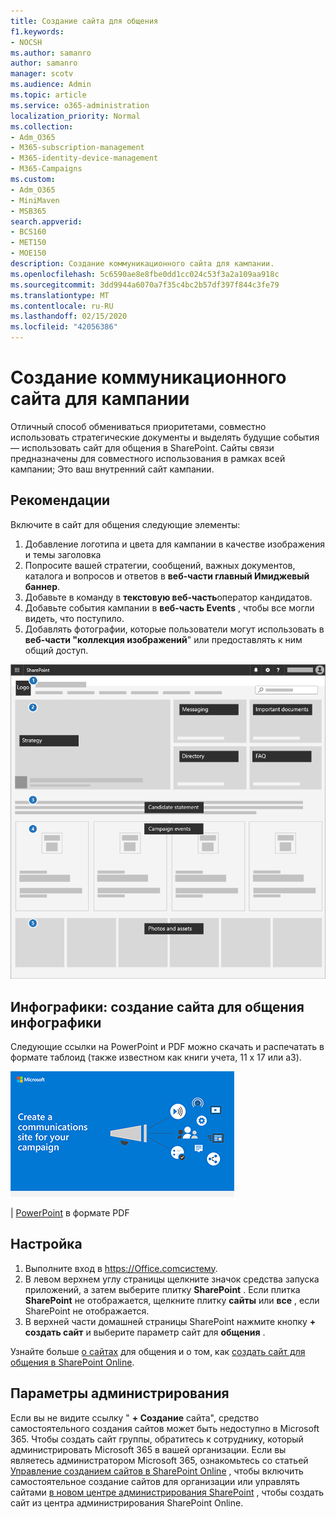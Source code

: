 ```yaml
---
title: Создание сайта для общения
f1.keywords:
- NOCSH
ms.author: samanro
author: samanro
manager: scotv
ms.audience: Admin
ms.topic: article
ms.service: o365-administration
localization_priority: Normal
ms.collection:
- Adm_O365
- M365-subscription-management
- M365-identity-device-management
- M365-Campaigns
ms.custom:
- Adm_O365
- MiniMaven
- MSB365
search.appverid:
- BCS160
- MET150
- MOE150
description: Создание коммуникационного сайта для кампании.
ms.openlocfilehash: 5c6590ae8e8fbe0dd1cc024c53f3a2a109aa918c
ms.sourcegitcommit: 3dd9944a6070a7f35c4bc2b57df397f844c3fe79
ms.translationtype: MT
ms.contentlocale: ru-RU
ms.lasthandoff: 02/15/2020
ms.locfileid: "42056386"
---
```

# <a name="create-a-communications-site-for-your-campaign"></a>Создание коммуникационного сайта для кампании

Отличный способ обмениваться приоритетами, совместно использовать стратегические документы и выделять будущие события — использовать сайт для общения в SharePoint. Сайты связи предназначены для совместного использования в рамках всей кампании; Это ваш внутренний сайт кампании.

## <a name="best-practices"></a>Рекомендации

Включите в сайт для общения следующие элементы:

1. Добавление логотипа и цвета для кампании в качестве изображения и темы заголовка
2. Попросите вашей стратегии, сообщений, важных документов, каталога и вопросов и ответов в **веб-части главный Имиджевый баннер**.
3. Добавьте в команду в **текстовую веб-часть**оператор кандидатов.
4. Добавьте события кампании в **веб-часть Events** , чтобы все могли видеть, что поступило.
5. Добавлять фотографии, которые пользователи могут использовать в **веб-части "коллекция изображений**" или предоставлять к ним общий доступ.

![Схема страницы "связь SharePoint" с пространством для распространенных элементов, которые потребуются в кампании](../media/m365-democracy-comms-site.png)

## <a name="infographic-create-a-communications-site-infographic"></a>Инфографики: создание сайта для общения инфографики 
Следующие ссылки на PowerPoint и PDF можно скачать и распечатать в формате таблоид (также известном как книги учета, 11 x 17 или a3).

[![Изображение для инфографикиного сайта для общения](../media/M365-Campaigns-CreateCommunicationSite-358-201.png)](downloads/M365CampaignsCreateCommunicationSite.pdf)

[](downloads/M365CampaignsCreateCommunicationSite.pdf) | [PowerPoint](https://github.com/MicrosoftDocs/microsoft-365-docs-pr/raw/live/m365-democracy/microsoft-365/campaigns/downloads/M365CampaignsCreateCommunicationSite.pptx) в формате PDF


## <a name="set-it-up"></a>Настройка

1. Выполните вход в https://Office.comсистему.
2. В левом верхнем углу страницы щелкните значок средства запуска приложений, а затем выберите плитку **SharePoint** . Если плитка **SharePoint** не отображается, щелкните плитку **сайты** или **все** , если SharePoint не отображается.
3. В верхней части домашней страницы SharePoint нажмите кнопку **+ создать сайт** и выберите параметр сайт для **общения** .

Узнайте больше [о сайтах](https://support.office.com/article/What-is-a-SharePoint-communication-site-94A33429-E580-45C3-A090-5512A8070732) для общения и о том, как [создать сайт для общения в SharePoint Online](https://support.office.com/article/Create-a-communication-site-in-SharePoint-Online-7FB44B20-A72F-4D2C-9173-FC8F59BA50EB).


## <a name="admin-settings"></a>Параметры администрирования

Если вы не видите ссылку " **+ Создание** сайта", средство самостоятельного создания сайтов может быть недоступно в Microsoft 365. Чтобы создать сайт группы, обратитесь к сотруднику, который администрировать Microsoft 365 в вашей организации. Если вы являетесь администратором Microsoft 365, ознакомьтесь со статьей [Управление созданием сайтов в SharePoint Online](https://docs.microsoft.com/sharepoint/manage-site-creation) , чтобы включить самостоятельное создание сайтов для организации или управлять сайтами [в новом центре администрирования SharePoint](https://docs.microsoft.com/sharepoint/manage-sites-in-new-admin-center) , чтобы создать сайт из центра администрирования SharePoint Online.
  
